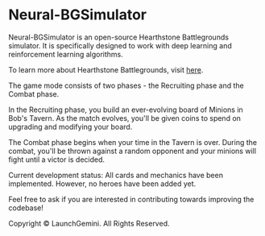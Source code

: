 # Neural-BGSimulator

Neural-BGSimulator is an open-source Hearthstone Battlegrounds simulator. It is specifically designed to work with deep learning and reinforcement learning algorithms.

To learn more about Hearthstone Battlegrounds, visit [here](https://playhearthstone.com/en-us/blog/23156373).

The game mode consists of two phases - the Recruiting phase and the Combat phase.

In the Recruiting phase, you build an ever-evolving board of Minions in Bob's Tavern. As the match evolves, you'll be given coins to spend on upgrading and modifying your board.

The Combat phase begins when your time in the Tavern is over. During the combat, you'll be thrown against a random opponent and your minions will fight until a victor is decided.

Current development status: All cards and mechanics have been implemented. However, no heroes have been added yet.

Feel free to ask if you are interested in contributing towards improving the codebase!

Copyright © LaunchGemini. All Rights Reserved.